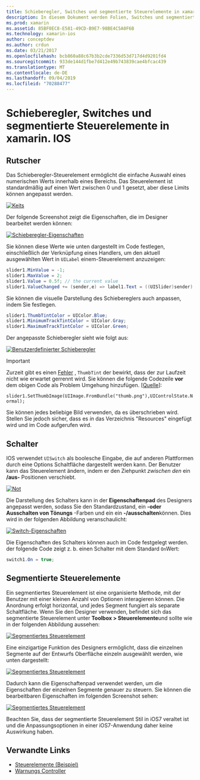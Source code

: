 ```yaml
---
title: Schieberegler, Switches und segmentierte Steuerelemente in xamarin. IOS
description: In diesem Dokument werden Folien, Switches und segmentierte Steuerelemente in xamarin. IOS erläutert, und es wird beschrieben, wie Sie sowohl Programm gesteuert als auch im IOS-Designer mit Ihnen arbeiten können.
ms.prod: xamarin
ms.assetid: 85BF0EC8-E581-49CD-B9E7-98BE4C5A0F6B
ms.technology: xamarin-ios
author: conceptdev
ms.author: crdun
ms.date: 03/21/2017
ms.openlocfilehash: bcb860a88c67b3b2cde7336d53d717d4d9201fd4
ms.sourcegitcommit: 933de144d1fbe7d412e49b743839cae4bfcac439
ms.translationtype: MT
ms.contentlocale: de-DE
ms.lasthandoff: 09/04/2019
ms.locfileid: "70288477"
---
```

# <a name="sliders-switches-and-segmented-controls-in-xamarinios"></a>Schieberegler, Switches und segmentierte Steuerelemente in xamarin. IOS

<a name="Sliders" />

## <a name="sliders"></a>Rutscher

Das Schieberegler-Steuerelement ermöglicht die einfache Auswahl eines numerischen Werts innerhalb eines Bereichs. Das Steuerelement ist standardmäßig auf einen Wert zwischen 0 und 1 gesetzt, aber diese Limits können angepasst werden.

 [![](slider-switch-segmented-controls-images/image25a.png "Keits")](slider-switch-segmented-controls-images/image25a.png#lightbox)

Der folgende Screenshot zeigt die Eigenschaften, die im Designer bearbeitet werden können:

 [![](slider-switch-segmented-controls-images/image26a.png "Schieberegler-Eigenschaften")](slider-switch-segmented-controls-images/image25a.png#lightbox)

Sie können diese Werte wie unten dargestellt im Code festlegen, einschließlich der Verknüpfung eines Handlers, um den aktuell ausgewählten Wert in `UILabel` einem-Steuerelement anzuzeigen:

```csharp
slider1.MinValue = -1;
slider1.MaxValue = 2;
slider1.Value = 0.5f; // the current value
slider1.ValueChanged += (sender,e) => label1.Text = ((UISlider)sender).Value.ToString ();
```

Sie können die visuelle Darstellung des Schiebereglers auch anpassen, indem Sie festlegen.

```csharp
slider1.ThumbTintColor = UIColor.Blue;
slider1.MinimumTrackTintColor = UIColor.Gray;
slider1.MaximumTrackTintColor = UIColor.Green;
```

Der angepasste Schieberegler sieht wie folgt aus:

 [![](slider-switch-segmented-controls-images/image27a.png "Benutzerdefinierter Schieberegler")](slider-switch-segmented-controls-images/image28a.png#lightbox)

> [!IMPORTANT]
> Zurzeit gibt es einen [Fehler](https://stackoverflow.com/a/19496179) , `ThumbTint` der bewirkt, dass der zur Laufzeit nicht wie erwartet gerrennt wird. Sie können die folgende Codezeile **vor** dem obigen Code als Problem Umgehung hinzufügen. [[Quelle](https://stackoverflow.com/a/21396794)]:
>
> `slider1.SetThumbImage(UIImage.FromBundle("thumb.png"),UIControlState.Normal);`
> 
> Sie können jedes beliebige Bild verwenden, da es überschrieben wird. Stellen Sie jedoch sicher, dass es _in_ das Verzeichnis "Resources" eingefügt wird und im Code aufgerufen wird.

<a name="Switch" />

## <a name="switch"></a>Schalter

IOS verwendet `UISwitch` als boolesche Eingabe, die auf anderen Plattformen durch eine Options Schaltfläche dargestellt werden kann. Der Benutzer kann das Steuerelement ändern, indem er den Ziehpunkt *zwischen den* ein **/aus-** Positionen verschiebt.

 [![](slider-switch-segmented-controls-images/image28a.png "Not")](slider-switch-segmented-controls-images/image28a.png#lightbox)

Die Darstellung des Schalters kann in der **Eigenschaftenpad** des Designers angepasst werden, sodass Sie den Standardzustand, ein **-oder Ausschalten von Tönungs** -Farben und ein ein **-/ausschalten**können. Dies wird in der folgenden Abbildung veranschaulicht:

 [![](slider-switch-segmented-controls-images/image29a.png "Switch-Eigenschaften")](slider-switch-segmented-controls-images/image29a.png#lightbox)

Die Eigenschaften des Schalters können auch im Code festgelegt werden. der folgende Code zeigt z. b. einen Schalter mit dem Standard `On`Wert:

```csharp
switch1.On = true;
```

 <a name="Segmented_Controls" />


## <a name="segmented-controls"></a>Segmentierte Steuerelemente

Ein segmentiertes Steuerelement ist eine organisierte Methode, mit der Benutzer mit einer kleinen Anzahl von Optionen interagieren können. Die Anordnung erfolgt horizontal, und jedes Segment fungiert als separate Schaltfläche. Wenn Sie den Designer verwenden, befindet sich das segmentierte Steuerelement unter **Toolbox > Steuerelemente**und sollte wie in der folgenden Abbildung aussehen:

 [![](slider-switch-segmented-controls-images/segmentedcontrol.png "Segmentiertes Steuerelement")](slider-switch-segmented-controls-images/segmentedcontrol.png#lightbox)

Eine einzigartige Funktion des Designers ermöglicht, dass die einzelnen Segmente auf der Entwurfs Oberfläche einzeln ausgewählt werden, wie unten dargestellt:

 [![](slider-switch-segmented-controls-images/segmentedcontrolselection.png "Segmentiertes Steuerelement")](slider-switch-segmented-controls-images/segmentedcontrolselection.png#lightbox)

Dadurch kann die Eigenschaftenpad verwendet werden, um die Eigenschaften der einzelnen Segmente genauer zu steuern. Sie können die bearbeitbaren Eigenschaften im folgenden Screenshot sehen:

 [![](slider-switch-segmented-controls-images/segmentedcontrolproperties.png "Segmentiertes Steuerelement")](slider-switch-segmented-controls-images/segmentedcontrolproperties.png#lightbox)

Beachten Sie, dass der segmentierte Steuerelement Stil in iOS7 veraltet ist und die Anpassungsoptionen in einer iOS7-Anwendung daher keine Auswirkung haben.

## <a name="related-links"></a>Verwandte Links

- [Steuerelemente (Beispiel)](https://docs.microsoft.com/samples/xamarin/ios-samples/controls)
- [Warnungs Controller](https://github.com/xamarin/recipes/tree/master/Recipes/ios/standard_controls/alertcontroller)
